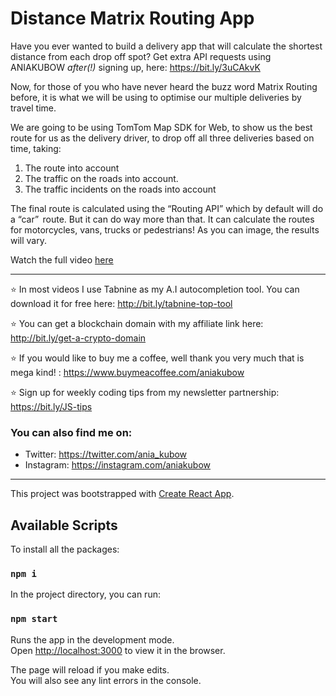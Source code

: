 # Distance Matrix Routing App

Have you ever wanted to build a delivery app that will calculate the shortest distance from each drop off spot? Get extra API requests using ANIAKUBOW *after(!)* signing up, here: https://bit.ly/3uCAkvK

Now, for those of you who have never heard the buzz word Matrix Routing before, it is what we will be using to optimise our multiple deliveries by travel time. 

We are going to be using TomTom Map SDK for Web, to show us the best route for us as the delivery driver, to drop off all three deliveries based on time, taking: 
1. The route into account 
2. The traffic on the roads into account. 
3. The traffic incidents on the roads into account

The final route is calculated using the “Routing API” which by default will do a “car”  route. But it can do way more than that. It can calculate the routes for motorcycles, vans, trucks or pedestrians! As you can image, the results will vary.  

Watch the full video [here](https://www.youtube.com/watch?v=43jfFU4FJZo)

___
⭐ In most videos I use Tabnine as my A.I autocompletion tool. You can download it for free here: http://bit.ly/tabnine-top-tool

⭐ You can get a blockchain domain with my affiliate link here: http://bit.ly/get-a-crypto-domain

⭐ If you would like to buy me a coffee, well thank you very much that is mega kind! : https://www.buymeacoffee.com/aniakubow

⭐ Sign up for weekly coding tips from my newsletter partnership: https://bit.ly/JS-tips

### You can also find me on:
* Twitter: https://twitter.com/ania_kubow
* Instagram: https://instagram.com/aniakubow

___


This project was bootstrapped with [Create React App](https://github.com/facebook/create-react-app).

## Available Scripts

To install all the packages:

### `npm i`

In the project directory, you can run:

### `npm start`

Runs the app in the development mode.\
Open [http://localhost:3000](http://localhost:3000) to view it in the browser.

The page will reload if you make edits.\
You will also see any lint errors in the console.
